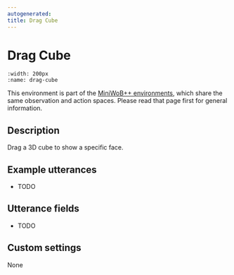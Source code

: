 ```yaml
---
autogenerated:
title: Drag Cube
---
```


# Drag Cube

```{figure} ../../_static/videos/miniwob/drag-cube.gif 
:width: 200px
:name: drag-cube
```

This environment is part of the <a href='..'>MiniWoB++ environments</a>, which share the same observation and action spaces. Please read that page first for general information.

## Description

Drag a 3D cube to show a specific face.

## Example utterances

* TODO

## Utterance fields

* TODO

## Custom settings

None
